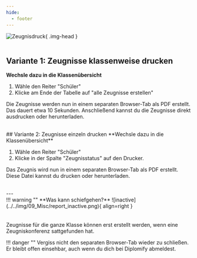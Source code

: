 ```yaml
---
hide:
  - footer
---
```


![Zeugnisdruck](../../img/02_Schritt_für_Schritt/zeugnisdruck.png){ .img-head }
<br><br>
## Variante 1: Zeugnisse klassenweise drucken
**Wechsle dazu in die Klassenübersicht**

1. Wähle den Reiter "Schüler"
2. Klicke am Ende der Tabelle auf "alle Zeugnisse erstellen"

Die Zeugnisse werden nun in einem separaten Browser-Tab als PDF erstellt. <br> 
Das dauert etwa 10 Sekunden.
Anschließend kannst du die Zeugnisse direkt ausdrucken oder herunterladen.

<br>
## Variante 2: Zeugnisse einzeln drucken
**Wechsle dazu in die Klassenübersicht**

1. Wähle den Reiter "Schüler"
2. Klicke in der Spalte "Zeugnisstatus" auf den Drucker.

Das Zeugnis wird nun in einem separaten Browser-Tab als PDF erstellt.<br>
Diese Datei kannst du drucken oder herunterladen. 

<br>
---
<br>
!!! warning ""
    **Was kann schiefgehen?**
    ![inactive](../../img/09_Misc/report_inactive.png){ align=right }
    <br> <br> <br>
    Zeugnisse für die ganze Klasse können erst erstellt werden, wenn eine Zeugniskonferenz sattgefunden hat.<br>

!!! danger ""
    Vergiss nicht den separaten Browser-Tab wieder zu schließen. Er bleibt offen einsehbar, auch wenn du dich bei Diplomify abmeldest.
